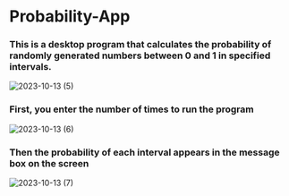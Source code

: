 # Probability-App
### This is a desktop program that calculates the probability of randomly generated numbers between 0 and 1 in specified intervals.
![2023-10-13 (5)](https://github.com/khashayardadashi/Probability-App/assets/115826321/48efb725-2af3-46be-b960-7be297af093a)
### First, you enter the number of times to run the program
![2023-10-13 (6)](https://github.com/khashayardadashi/Probability-App/assets/115826321/a28704d3-c583-4d05-a6b0-de8c8652c4d2)
### Then the probability of each interval appears in the message box on the screen
![2023-10-13 (7)](https://github.com/khashayardadashi/Probability-App/assets/115826321/43772b60-5184-4c63-b46e-906a06386765)
